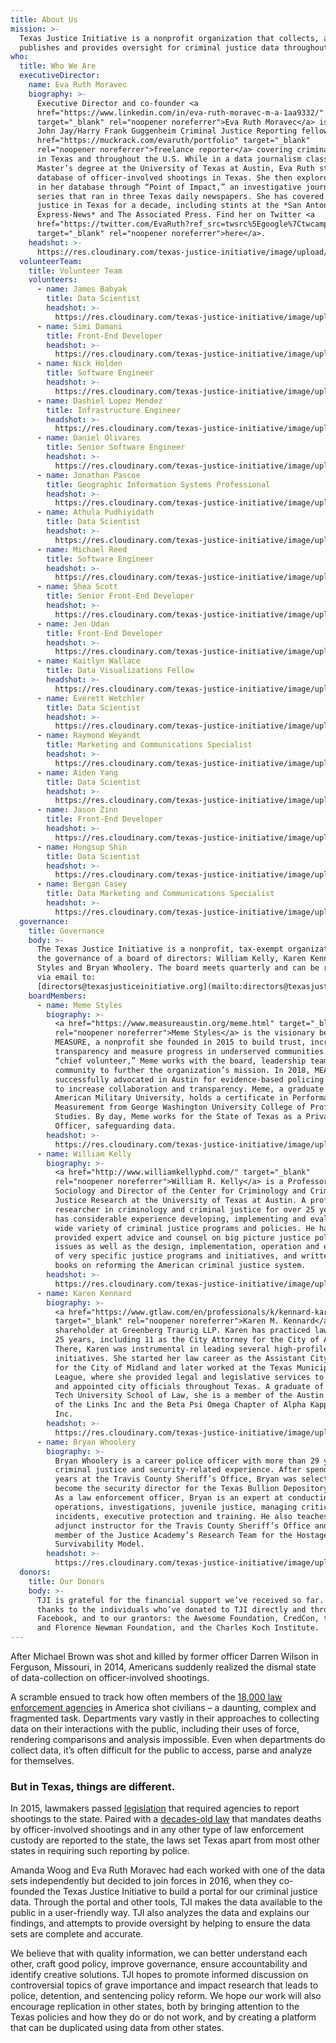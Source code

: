 ```yaml
---
title: About Us
mission: >-
  Texas Justice Initiative is a nonprofit organization that collects, analyzes,
  publishes and provides oversight for criminal justice data throughout Texas.
who:
  title: Who We Are
  executiveDirector:
    name: Eva Ruth Moravec
    biography: >-
      Executive Director and co-founder <a
      href="https://www.linkedin.com/in/eva-ruth-moravec-m-a-1aa9332/"
      target="_blank" rel="noopener noreferrer">Eva Ruth Moravec</a> is a 2018
      John Jay/Harry Frank Guggenheim Criminal Justice Reporting fellow, a <a
      href="https://muckrack.com/evaruth/portfolio" target="_blank"
      rel="noopener noreferrer">freelance reporter</a> covering criminal justice
      in Texas and throughout the U.S. While in a data journalism class for her
      Master’s degree at the University of Texas at Austin, Eva Ruth started a
      database of officer-involved shootings in Texas. She then explored cases
      in her database through “Point of Impact,” an investigative journalism
      series that ran in three Texas daily newspapers. She has covered criminal
      justice in Texas for a decade, including stints at the *San Antonio
      Express-News* and The Associated Press. Find her on Twitter <a
      href="https://twitter.com/EvaRuth?ref_src=twsrc%5Egoogle%7Ctwcamp%5Eserp%7Ctwgr%5Eauthor"
      target="_blank" rel="noopener noreferrer">here</a>.
    headshot: >-
      https://res.cloudinary.com/texas-justice-initiative/image/upload/v1583373618/eva-ruth-moravec_iyilfi.jpg
  volunteerTeam:
    title: Volunteer Team
    volunteers:
      - name: James Babyak
        title: Data Scientist
        headshot: >-
          https://res.cloudinary.com/texas-justice-initiative/image/upload/v1583373811/james-babyak_cmomxc.jpg
      - name: Simi Damani
        title: Front-End Developer
        headshot: >-
          https://res.cloudinary.com/texas-justice-initiative/image/upload/v1583373850/simi-damani_laqyha.jpg
      - name: Nick Holden
        title: Software Engineer
        headshot: >-
          https://res.cloudinary.com/texas-justice-initiative/image/upload/v1583373897/nick-holden_h6exr6.jpg
      - name: Dashiel Lopez Mendez
        title: Infrastructure Engineer
        headshot: >-
          https://res.cloudinary.com/texas-justice-initiative/image/upload/v1583373932/dashiel-lopez-mendez_ctgk5o.jpg
      - name: Daniel Olivares
        title: Senior Software Engineer
        headshot: >-
          https://res.cloudinary.com/texas-justice-initiative/image/upload/v1583373984/daniel-olivares_mwwge0.jpg
      - name: Jonathan Pascoe
        title: Geographic Information Systems Professional
        headshot: >-
          https://res.cloudinary.com/texas-justice-initiative/image/upload/v1583374057/jonathan-pascoe_lcij2b.jpg
      - name: Athula Pudhiyidath
        title: Data Scientist
        headshot: >-
          https://res.cloudinary.com/texas-justice-initiative/image/upload/v1583374106/athula-pudhiyidath_u2d1pu.jpg
      - name: Michael Reed
        title: Software Engineer
        headshot: >-
          https://res.cloudinary.com/texas-justice-initiative/image/upload/v1583374142/michael-reed_whsnoa.jpg
      - name: Shea Scott
        title: Senior Front-End Developer
        headshot: >-
          https://res.cloudinary.com/texas-justice-initiative/image/upload/v1583374476/shea-scott_y7un1c.jpg
      - name: Jen Udan
        title: Front-End Developer
        headshot: >-
          https://res.cloudinary.com/texas-justice-initiative/image/upload/v1583374509/jen-udan_auwxyy.jpg
      - name: Kaitlyn Wallace
        title: Data Visualizations Fellow
        headshot: >-
          https://res.cloudinary.com/texas-justice-initiative/image/upload/v1583374547/kaitlyn-wallace_wimcib.jpg
      - name: Everett Wetchler
        title: Data Scientist
        headshot: >-
          https://res.cloudinary.com/texas-justice-initiative/image/upload/v1583374586/everett-wetchler_nwe6hc.jpg
      - name: Raymond Weyandt
        title: Marketing and Communications Specialist
        headshot: >-
          https://res.cloudinary.com/texas-justice-initiative/image/upload/v1583374621/raymond-weyandt_gxupnz.jpg
      - name: Aiden Yang
        title: Data Scientist
        headshot: >-
          https://res.cloudinary.com/texas-justice-initiative/image/upload/v1583374656/aiden-yang_ignryi.jpg
      - name: Jason Zinn
        title: Front-End Developer
        headshot: >-
          https://res.cloudinary.com/texas-justice-initiative/image/upload/v1583374691/jason-zinn_d5mwdd.jpg
      - name: Hongsup Shin
        title: Data Scientist
        headshot: >-
          https://res.cloudinary.com/texas-justice-initiative/image/upload/v1583374725/hongsup-shin_hmegrv.jpg
      - name: Bergan Casey
        title: Data Marketing and Communications Specialist
        headshot: >-
          https://res.cloudinary.com/texas-justice-initiative/image/upload/v1583374759/bergan-casey_gzudmf.jpg
  governance:
    title: Governance
    body: >-
      The Texas Justice Initiative is a nonprofit, tax-exempt organization under
      the governance of a board of directors: William Kelly, Karen Kennard, Meme
      Styles and Bryan Whoolery. The board meets quarterly and can be reached
      via email to:
      [directors@texasjusticeinitiative.org](mailto:directors@texasjusticeinitiative.org)
    boardMembers:
      - name: Meme Styles
        biography: >-
          <a href="https://www.measureaustin.org/meme.html" target="_blank"
          rel="noopener noreferrer">Meme Styles</a> is the visionary behind
          MEASURE, a nonprofit she founded in 2015 to build trust, increase
          transparency and measure progress in underserved communities. As
          “chief volunteer,” Meme works with the board, leadership team and the
          community to further the organization’s mission. In 2018, MEASURE
          successfully advocated in Austin for evidence-based policing as a way
          to increase collaboration and transparency. Meme, a graduate of
          American Military University, holds a certificate in Performance
          Measurement from George Washington University College of Professional
          Studies. By day, Meme works for the State of Texas as a Privacy
          Officer, safeguarding data.
        headshot: >-
          https://res.cloudinary.com/texas-justice-initiative/image/upload/v1583375216/meme-styles_zfsh5l.jpg
      - name: William Kelly
        biography: >-
          <a href="http://www.williamkellyphd.com/" target="_blank"
          rel="noopener noreferrer">William R. Kelly</a> is a Professor of
          Sociology and Director of the Center for Criminology and Criminal
          Justice Research at the University of Texas at Austin. A professor and
          researcher in criminology and criminal justice for over 25 years, he
          has considerable experience developing, implementing and evaluating a
          wide variety of criminal justice programs and policies. He has
          provided expert advice and counsel on big picture justice policy
          issues as well as the design, implementation, operation and evaluation
          of very specific justice programs and initiatives, and written four
          books on reforming the American criminal justice system.
        headshot: >-
          https://res.cloudinary.com/texas-justice-initiative/image/upload/v1583375284/william-kelly_jtltdc.jpg
      - name: Karen Kennard
        biography: >-
          <a href="https://www.gtlaw.com/en/professionals/k/kennard-karen-m"
          target="_blank" rel="noopener noreferrer">Karen M. Kennard</a> is a
          shareholder at Greenberg Traurig LLP. Karen has practiced law for over
          25 years, including 11 as the City Attorney for the City of Austin.
          There, Karen was instrumental in leading several high-profile
          initiatives. She started her law career as the Assistant City Attorney
          for the City of Midland and later worked at the Texas Municipal
          League, where she provided legal and legislative services to elected
          and appointed city officials throughout Texas. A graduate of the Texas
          Tech University School of Law, she is a member of the Austin Chapter
          of the Links Inc and the Beta Psi Omega Chapter of Alpha Kappa Alpha,
          Inc.
        headshot: >-
          https://res.cloudinary.com/texas-justice-initiative/image/upload/v1583375350/karen-kennard_em2dw2.jpg
      - name: Bryan Whoolery
        biography: >-
          Bryan Whoolery is a career police officer with more than 29 years of
          criminal justice and security-related experience. After spending 28
          years at the Travis County Sheriff’s Office, Bryan was selected to
          become the security director for the Texas Bullion Depository in 2017.
          As a law enforcement officer, Bryan is an expert at conducting SWAT
          operations, investigations, juvenile justice, managing critical
          incidents, executive protection and training. He also teaches as an
          adjunct instructor for the Travis County Sheriff’s Office and is a
          member of the Justice Academy’s Research Team for the Hostage
          Survivability Model.
        headshot: >-
          https://res.cloudinary.com/texas-justice-initiative/image/upload/v1583375412/bryan-whoolery_ifvocg.jpg
  donors:
    title: Our Donors
    body: >-
      TJI is grateful for the financial support we’ve received so far. Many
      thanks to the individuals who’ve donated to TJI directly and through
      Facebook, and to our grantors: the Awesome Foundation, CredCon, the John
      and Florence Newman Foundation, and the Charles Koch Institute.
---
```

After Michael Brown was shot and killed by former officer Darren Wilson in Ferguson, Missouri, in 2014, Americans suddenly realized the dismal state of data-collection on officer-involved shootings.

A scramble ensued to track how often members of the <a href="http://www.politifact.com/punditfact/statements/2016/jul/10/charles-ramsey/how-many-police-departments-are-us/" target="_blank" rel="noopener noreferrer">18,000 law enforcement agencies</a> in America shot civilians – a daunting, complex and fragmented task. Departments vary vastly in their approaches to collecting data on their interactions with the public, including their uses of force, rendering comparisons and analysis impossible. Even when departments do collect data, it’s often difficult for the public to access, parse and analyze for themselves.

### But in Texas, things are different.

In 2015, lawmakers passed <a href="https://capitol.texas.gov/tlodocs/84R/billtext/pdf/HB01036F.pdf" target="_blank" rel="noopener noreferrer">legislation</a> that required agencies to report shootings to the state. Paired with a <a href="https://statutes.capitol.texas.gov/Docs/CR/htm/CR.49.htm" target="_blank" rel="noopener noreferrer">decades-old law</a> that mandates deaths by officer-involved shootings and in any other type of law enforcement custody are reported to the state, the laws set Texas apart from most other states in requiring such reporting by police.

Amanda Woog and Eva Ruth Moravec had each worked with one of the data sets independently but decided to join forces in 2016, when they co-founded the Texas Justice Initiative to build a portal for our criminal justice data. Through the portal and other tools, TJI makes the data available to the public in a user-friendly way. TJI also analyzes the data and explains our findings, and attempts to provide oversight by helping to ensure the data sets are complete and accurate.

We believe that with quality information, we can better understand each other, craft good policy, improve governance, ensure accountability and identify creative solutions. TJI hopes to promote informed discussion on controversial topics of grave importance and impact research that leads to police, detention, and sentencing policy reform. We hope our work will also encourage replication in other states, both by bringing attention to the Texas policies and how they do or do not work, and by creating a platform that can be duplicated using data from other states.